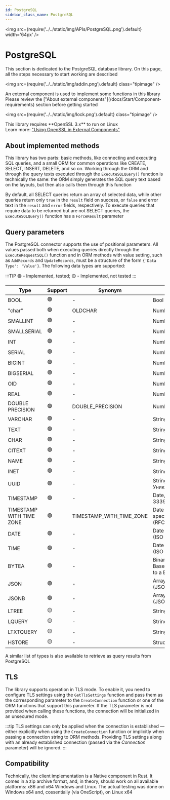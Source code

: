 ```yaml
---
id: PostgreSQL
sidebar_class_name: PostgreSQL
---
```


<img src={require('../../static/img/APIs/PostgreSQL.png').default} width='64px' />

# PostgreSQL

This section is dedicated to the PostgreSQL database library. On this page, all the steps necessary to start working are described

<div class="theme-admonition theme-admonition-info admonition_node_modules-@docusaurus-theme-classic-lib-theme-Admonition-Layout-styles-module alert alert--info">

<img src={require('../../static/img/addin.png').default} class="tipimage" />
<div class="addin">An external component is used to implement some functions in this library<br/>
Please review the ["About external components"](/docs/Start/Component-requirements) section before getting started</div>
</div>


<div class="theme-admonition theme-admonition-caution admonition_node_modules-@docusaurus-theme-classic-lib-theme-Admonition-Layout-styles-module alert alert--warning">

<img src={require('../../static/img/lock.png').default} class="tipimage" />
<div class="addin">This library requires **OpenSSL 3.x** to run on Linux <br/>
Learn more: <a href="/docs/Start/Component-requirements#openssl" class="orangelink">"Using OpenSSL in External Components"</a></div>
</div>

## About implemented methods

This library has two parts: basic methods, like connecting and executing SQL queries, and a small ORM for common operations like CREATE, SELECT, INSERT, DELETE, and so on. Working through the ORM and through the query texts executed through the `ExecuteSQLQuery()` function is technically the same: the ORM simply generates the SQL query text based on the layouts, but then also calls them through this function

By default, all SELECT queries return an array of selected data, while other queries return only `true` in the `result` field on success, or `false` and error text in the `result` and `error` fields, respectively. To execute queries that require data to be returned but are not SELECT queries, the `ExecuteSQLQuery()` function has a `ForceResult` parameter

## Query parameters

The PostgreSQL connector supports the use of positional parameters. All values passed both when executing queries directly through the `ExecuteRequestSQL()` function and in ORM methods with value setting, such as `AddRecords` and `UpdateRecords`, must be a structure of the form `{'Data Type': 'Value'}`. The following data types are supported:

:::TIP
🟢 - Implemented, tested; 🟡 - Implemented, not tested
:::

  | Type | Support | Synonym | Native types|
  |-|-|-|-|
  | BOOL | 🟢 | - | Bool |
  | "char" | 🟢 | OLDCHAR | Number |
  | SMALLINT | 🟢 | - | Number |
  | SMALLSERIAL | 🟢 | - | Number |
  | INT | 🟢 | - | Number |
  | SERIAL | 🟢 | - | Number |
  | BIGINT | 🟢 | - | Number |
  | BIGSERIAL | 🟢 | - | Number |
  | OID | 🟢 | - | Number |
  | REAL | 🟢 | - | Number |
  | DOUBLE PRECISION | 🟢 | DOUBLE_PRECISION | Number |
  | VARCHAR | 🟢 | - | String |
  | TEXT | 🟢 | - | String |
  | CHAR | 🟢 | - | String |
  | CITEXT | 🟢 | - | String |
  | NAME | 🟢 | - | String |
  | INET | 🟢 | - | String |
  | UUID | 🟢 | - | String, УникальныйИдентификатор |
  | TIMESTAMP | 🟢 | - | Date, String (ISO 8601, RFC 3339) |
  | TIMESTAMP WITH TIME ZONE | 🟢 | TIMESTAMP_WITH_TIME_ZONE | Date (the time zone will be specified as UTC), String (RFC 3339) |
  | DATE | 🟢 | - | Date (any time part), String (ISO 8601, RFC 3339) |
  | TIME | 🟢 | - | Date (any date part), String (ISO 8601, RFC 3339) |
  | BYTEA | 🟢 | - | BinaryData, File path, Base64 String (all converted to a Base64 string) |
  | JSON | 🟢 | - | Array, Structure, Map, String (JSON) |
  | JSONB | 🟢 | - | Array, Structure, Map, String (JSON) |
  | LTREE | 🟡 | - | String |
  | LQUERY | 🟡 | - | String |
  | LTXTQUERY | 🟡 | - | String |
  | HSTORE | 🟡 | - | Structure, Map |

A similar list of types is also available to retrieve as query results from PostgreSQL

## TLS

The library supports operation in TLS mode. To enable it, you need to configure TLS settings using the `GetTlsSettings` function and pass them as the corresponding parameter to the `CreateConnection` function or one of the ORM functions that support this parameter. If the TLS parameter is not provided when calling these functions, the connection will be initialized in an unsecured mode.

:::tip 
TLS settings can only be applied when the connection is established — either explicitly when using the `CreateConnection` function or implicitly when passing a connection string to ORM methods. Providing TLS settings along with an already established connection (passed via the *Connection* parameter) will be ignored. 
:::

## Compatibility

Technically, the client implementation is a Native component in Rust. It comes in a zip archive format, and, in theory, should work on all available platforms: x86 and x64 Windows and Linux. The actual testing was done on Windows x64 and, cossentially (via OneScript), on Linux x64